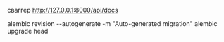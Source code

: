 
cваггер http://127.0.0.1:8000/api/docs

alembic revision --autogenerate -m "Auto-generated migration"
alembic upgrade head